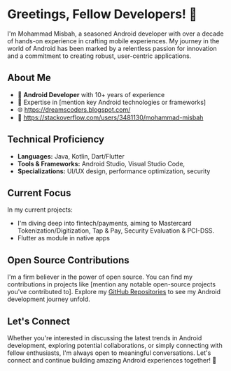 # Greetings, Fellow Developers! 👋

I'm Mohammad Misbah, a seasoned Android developer with over a decade of hands-on experience in crafting mobile experiences. My journey in the world of Android has been marked by a relentless passion for innovation and a commitment to creating robust, user-centric applications.

## About Me

- 📱 **Android Developer** with 10+ years of experience
- 🚀 Expertise in [mention key Android technologies or frameworks]
- 🌐 https://dreamscoders.blogspot.com/
- 📧 https://stackoverflow.com/users/3481130/mohammad-misbah

## Technical Proficiency

- **Languages:** Java, Kotlin, Dart/Flutter
- **Tools & Frameworks:** Android Studio, Visual Studio Code, 
- **Specializations:** UI/UX design, performance optimization, security

## Current Focus

In my current projects:
- I'm diving deep into fintech/payments, aiming to Mastercard Tokenization/Digitization, Tap & Pay, Security Evaluation & PCI-DSS.
- Flutter as module in native apps

## Open Source Contributions

I'm a firm believer in the power of open source. You can find my contributions in projects like [mention any notable open-source projects you've contributed to]. Explore my [GitHub Repositories](https://github.com/YourGitHubUsername) to see my Android development journey unfold.

## Let's Connect

Whether you're interested in discussing the latest trends in Android development, exploring potential collaborations, or simply connecting with fellow enthusiasts, I'm always open to meaningful conversations. Let's connect and continue building amazing Android experiences together! 💬
